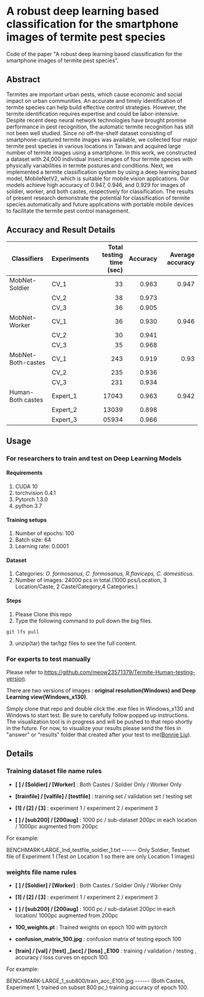 # A robust deep learning based classification for the smartphone images of termite pest species

Code of the paper "A robust deep learning based classification for the smartphone images of termite pest species".

## Abstract 

Termites are important urban pests, which cause economic and social impact on
urban communities. An accurate and timely identification of termite species can help build
effective control strategies. However, the termite identification requires expertise and could be
labor-intensive. Despite recent deep neural network technologies have brought promise
performance in pest recognition, the automatic termite recognition has still not been well studied.
Since no off-the-shelf dataset consisting of smartphone-captured termite images was available,
we collected four major termite pest species in various locations in Taiwan and acquired large
number of termite images using a smartphone. In this work, we constructed a dataset with 24,000
individual insect images of four termite species with physically variabilities in termite postures
and conditions. Next, we implemented a termite classification system by using a deep learning
based model, MobileNetV2, which is suitable for mobile vision applications. Our models
achieve high accuracy of 0.947, 0.946, and 0.929 for images of soldier, worker, and both castes,
respectively for classification. The results of present research demonstrate the potential for
classification of termite species automatically and future applications with portable mobile
devices to facilitate the termite pest control management.

## Accuracy and Result Details

| Classifiers        | Experiments | Total testing time (sec) | Accuracy | Average accuracy |
|--------------------|-------------|--------------------------:|----------:|------------------:|
| MobNet-Soldier     |     CV_1    |            33            |   0.963  |       0.947      |
|                    |     CV_2    |            38            |   0.973  |                  |
|                    |     CV_3    |            36            |   0.905  |                  |
| MobNet-Worker      |     CV_1    |            36            |   0.930  |       0.946      |
|                    |     CV_2    |            30            |   0.941  |                  |
|                    |     CV_3    |            35            |   0.968  |                  |
| MobNet-Both-castes |     CV_1    |            243           |   0.919  |       0.93       |
|                    |     CV_2    |            235           |   0.936  |                  |
|                    |     CV_3    |            231           |   0.934  |                  |
| Human-Both castes  |   Expert_1  |           17043          |   0.963  |       0.942      |
|                    |   Expert_2  |           13039          |   0.898  |                  |
|                    |   Expert_3  |           05934          |   0.966  |                  |


## Usage

### For researchers to train and test on Deep Learning Models



#### Requirements

1. CUDA 10
2. torchvision 0.4.1
3. Pytorch 1.3.0
4. python 3.7

#### Training setups

1. Number of epochs: 100
2. Batch size: 64
3. Learning rate: 0.0001

#### Dataset 

1. Categories: *O. formosanus, C. formosanus, R.flaviceps, C. domesticus*.
2. Number of images: 24000 pcs in total.(1000 pcs/Location, 3 Location/Caste, 2 Caste/Category,4 Categories.)

#### Steps

1. Please Clone this repo 
2. Type the following command to pull down the big files.
``` 
git lfs pull
```
3. unzip(tar) the tar/tgz files to see the full content.


### For experts to test manually

Please refer to https://github.com/meow23571379/Termite-Human-testing-version.

There are two versions of images : **original resolution(Windows) and Deep Learning view(Windows_x130)**.

Simply clone that repo and double click the .exe files in Windows_x130 and Windows to start test. 
Be sure to carefully follow popped up instructions.
The visualization tool is in progress and will be pushed to that repo shortly in the future.
For now, to visualize your results please send the files in "answer" or "results" folder that created after your test to me([Bonnie Liu](https://github.com/meow23571379)).




## Details


### Training dataset file name rules

- **[ ] / [Soldier] / [Worker]** : Both Castes / Soldier Only / Worker Only

- **[trainfile] / [valfile] / [testfile]** : training set / validation set / testing set

- **[1] / [2] / [3]** : experiment 1 / experiment 2 / experiment 3

- **[ ] / [sub200] / [200aug]** : 1000 pc / sub-dataset 200pc in each location / 1000pc augmented from 200pc 

For example:

BENCHMARK-LARGE_Ind_testfile_soldier_1.txt  ------ Only Soldier, Testset file of Experiment 1 (Test on Location 1 so there are only Location 1 images)

### weights file name rules

- **[ ] / [Soldier] / [Worker]** : Both Castes / Soldier Only / Worker Only

- **[1] / [2] / [3]** : experiment 1 / experiment 2 / experiment 3

- **[ ] / [sub200] / [200aug]** : 1000 pc / sub-dataset 200pc in each location/ 1000pc augmented from 200pc

- **100_weights.pt** : Trained weights on epoch 100 with pytorch

- **confusion_matrix_100.jpg** : confusion matrix of testing epoch 100

- **[train] / [val] / [test] \_[acc] / [loss] \_E100** : training / validation / testing , accuracy / loss curves on epoch 100. 

For example:

BENCHMARK-LARGE_1_sub800/train_acc_E100.jpg ------ (Both Castes, Experiment 1, trained on subset 800 pc,) training accuracy of epoch 100.



                      

